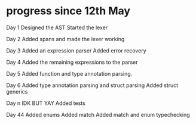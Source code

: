 # progress since 12th May

Day 1
Designed the AST
Started the lexer

Day 2
Added spans and made the lexer working

Day 3
Added an expression parser
Added error recovery

Day 4
Added the remaining expressions to the parser

Day 5
Added function and type annotation parsing.

Day 6
Added type annotation parsing and struct parsing
Added struct generics

Day n
IDK BUT YAY
Added tests

Day 44
Added enums
Added match
Added match and enum typechecking
